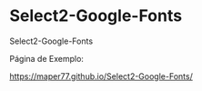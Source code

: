 # Select2-Google-Fonts
Select2-Google-Fonts

Página de Exemplo:

https://maper77.github.io/Select2-Google-Fonts/
